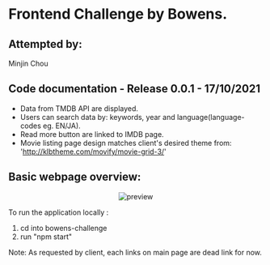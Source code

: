 # Frontend Challenge by Bowens.

## Attempted by:

Minjin Chou

## Code documentation - Release 0.0.1 - 17/10/2021

- Data from TMDB API are displayed.
- Users can search data by: keywords, year and language(language-codes eg. EN/JA).
- Read more button are linked to IMDB page.
- Movie listing page design matches client's desired theme from:
  'http://klbtheme.com/movify/movie-grid-3/'

## Basic webpage overview:
<p align="center"> 
    <img src="img/imagepdf.png" alt="preview">
 </p>

To run the application locally :

1. cd into bowens-challenge
2. run "npm start"

Note:
As requested by client, each links on main page are dead link for now.
